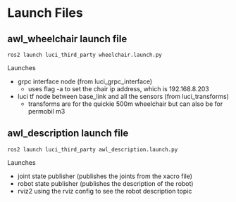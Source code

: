 
# Launch Files

## awl_wheelchair launch file
```
ros2 launch luci_third_party wheelchair.launch.py
```


Launches
- grpc interface node (from luci_grpc_interface)
    - uses flag -a to set the chair ip address, which is 192.168.8.203
- luci tf node between base_link and all the sensors (from luci_transforms)
    - transforms are for the quickie 500m wheelchair but can also be for permobil m3

## awl_description launch file
```
ros2 launch luci_third_party awl_description.launch.py
```

Launches 
- joint state publisher (publishes the joints from the xacro file)
- robot state publisher (publishes the description of the robot)
- rviz2 using the rviz config to see the robot description topic